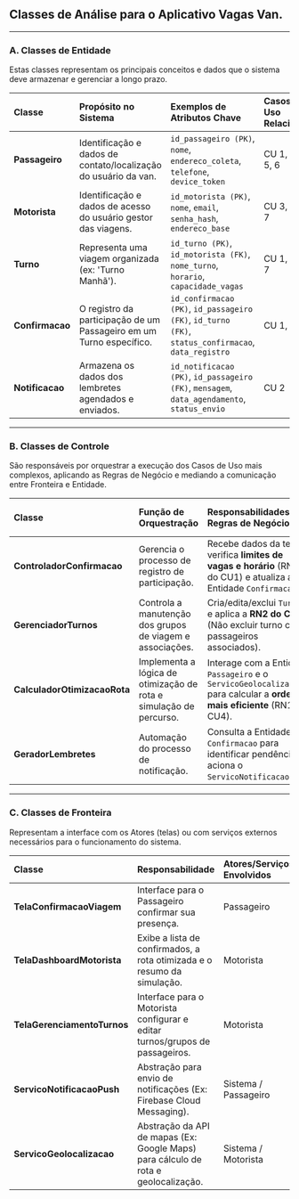 ## Classes de Análise para o Aplicativo Vagas Van.

---

### A. Classes de Entidade 

Estas classes representam os principais conceitos e dados que o sistema deve armazenar e gerenciar a longo prazo.

| Classe | Propósito no Sistema | Exemplos de Atributos Chave | Casos de Uso Relacionados |
| :--- | :--- | :--- | :--- |
| **Passageiro** | Identificação e dados de contato/localização do usuário da van. | `id_passageiro (PK)`, `nome`, `endereco_coleta`, `telefone`, `device_token` | CU 1, 2, 3, 4, 5, 6 |
| **Motorista** | Identificação e dados de acesso do usuário gestor das viagens. | `id_motorista (PK)`, `nome`, `email`, `senha_hash`, `endereco_base` | CU 3, 4, 5, 6, 7 |
| **Turno** | Representa uma viagem organizada (ex: 'Turno Manhã'). | `id_turno (PK)`, `id_motorista (FK)`, `nome_turno`, `horario`, `capacidade_vagas` | CU 1, 2, 3, 5, 7 |
| **Confirmacao** | O registro da participação de um Passageiro em um Turno específico. | `id_confirmacao (PK)`, `id_passageiro (FK)`, `id_turno (FK)`, `status_confirmacao`, `data_registro` | CU 1, 3, 6 |
| **Notificacao** | Armazena os dados dos lembretes agendados e enviados. | `id_notificacao (PK)`, `id_passageiro (FK)`, `mensagem`, `data_agendamento`, `status_envio` | CU 2 |

---

### B. Classes de Controle 

São responsáveis por orquestrar a execução dos Casos de Uso mais complexos, aplicando as Regras de Negócio e mediando a comunicação entre Fronteira e Entidade.

| Classe | Função de Orquestração | Responsabilidades e Regras de Negócio | Casos de Uso Envolvidos |
| :--- | :--- | :--- | :--- |
| **ControladorConfirmacao** | Gerencia o processo de registro de participação. | Recebe dados da tela, verifica **limites de vagas e horário** (RN2 do CU1) e atualiza a Entidade `Confirmacao`. | CU 1 |
| **GerenciadorTurnos** | Controla a manutenção dos grupos de viagem e associações. | Cria/edita/exclui `Turnos`, e aplica a **RN2 do CU7** (Não excluir turno com passageiros associados). | CU 5, CU 7 |
| **CalculadorOtimizacaoRota** | Implementa a lógica de otimização de rota e simulação de percurso. | Interage com a Entidade `Passageiro` e o `ServicoGeolocalizacao` para calcular a **ordem mais eficiente** (RN1 do CU4). | CU 4, CU 6 |
| **GeradorLembretes** | Automação do processo de notificação. | Consulta a Entidade `Confirmacao` para identificar pendências e aciona o `ServicoNotificacaoPush`. | CU 2 |

---

### C. Classes de Fronteira 

Representam a interface com os Atores (telas) ou com serviços externos necessários para o funcionamento do sistema.

| Classe | Responsabilidade | Atores/Serviços Envolvidos | Relacionamento Principal |
| :--- | :--- | :--- | :--- |
| **TelaConfirmacaoViagem** | Interface para o Passageiro confirmar sua presença. | Passageiro | CU 1 |
| **TelaDashboardMotorista** | Exibe a lista de confirmados, a rota otimizada e o resumo da simulação. | Motorista | CU 3, 4, 6 |
| **TelaGerenciamentoTurnos** | Interface para o Motorista configurar e editar turnos/grupos de passageiros. | Motorista | CU 5, CU 7 |
| **ServicoNotificacaoPush** | Abstração para envio de notificações (Ex: Firebase Cloud Messaging). | Sistema / Passageiro | CU 2 |
| **ServicoGeolocalizacao** | Abstração da API de mapas (Ex: Google Maps) para cálculo de rota e geolocalização. | Sistema / Motorista | CU 4, 6 |
